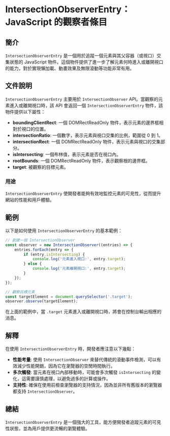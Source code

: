 <!--
Meta Description: # IntersectionObserverEntry：JavaScript 的觀察者條目 ## 簡介 `IntersectionObserverEntry` 是一個用於追蹤一個元素與其父容器（或視口）交集狀態的 JavaScript 物件。這個物件提供了進一步了解元素何時進入或離開視口的能力，對於...
Meta Keywords: intersectionobserverentry, intersectionobserver, target, entry, javascript
-->

# IntersectionObserverEntry：JavaScript 的觀察者條目

## 簡介
`IntersectionObserverEntry` 是一個用於追蹤一個元素與其父容器（或視口）交集狀態的 JavaScript 物件。這個物件提供了進一步了解元素何時進入或離開視口的能力，對於實現懶加載、動畫效果及無限滾動等功能非常有用。

## 文件說明
`IntersectionObserverEntry` 主要用於 `IntersectionObserver` API。當觀察的元素進入或離開視口時，該 API 會返回一個 `IntersectionObserverEntry` 物件，該物件提供以下屬性：

- **boundingClientRect**: 一個 DOMRectReadOnly 物件，表示元素的邊界框相對於視口的位置。
- **intersectionRatio**: 一個數字，表示元素與視口交集的比例，範圍從 0 到 1。
- **intersectionRect**: 一個 DOMRectReadOnly 物件，表示元素與視口的交集部分。
- **isIntersecting**: 一個布林值，表示元素是否在視口內。
- **rootBounds**: 一個 DOMRectReadOnly 物件，表示觀察根的邊界框。
- **target**: 被觀察的目標元素。

### 用途
`IntersectionObserverEntry` 使開發者能夠有效地監控元素的可見性，從而提升網站的性能和用戶體驗。

## 範例
以下是如何使用 `IntersectionObserverEntry` 的基本範例：

```javascript
// 創建一個 IntersectionObserver
const observer = new IntersectionObserver((entries) => {
    entries.forEach(entry => {
        if (entry.isIntersecting) {
            console.log('元素進入視口:', entry.target);
        } else {
            console.log('元素離開視口:', entry.target);
        }
    });
});

// 觀察目標元素
const targetElement = document.querySelector('.target');
observer.observe(targetElement);
```

在上面的範例中，當 `.target` 元素進入或離開視口時，將會在控制台輸出相應的消息。

## 解釋
在使用 `IntersectionObserverEntry` 時，開發者應注意以下幾點：

- **性能考量**: 使用 `IntersectionObserver` 來替代傳統的滾動事件檢測，可以有效減少性能開銷，因為它在瀏覽器的空閒時間執行。
- **多次觸發**: 當元素在視口內部移動時，可能會多次觸發 `isIntersecting` 的變化，這需要謹慎處理，以避免過多的計算或操作。
- **支持性**: 確保在使用前檢查瀏覽器的支持情況，因為並非所有舊版本的瀏覽器都支持 `IntersectionObserver`。

## 總結
`IntersectionObserverEntry` 是一個強大的工具，能方便開發者追蹤元素的可見性狀態，並為用戶提供更流暢的瀏覽體驗。